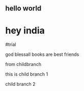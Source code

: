 ## hello world
# hey india

#trial

god blessall
books are best friends


from childbranch

this is child branch 1

child branch 2
